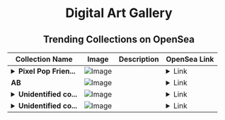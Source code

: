 <div align="center">

# Digital Art Gallery

## Trending Collections on OpenSea

| Collection Name                       | Image                                                                                     | Description                       | OpenSea Link                                                                                          |
|---------------------------------------|-------------------------------------------------------------------------------------------|-----------------------------------|--------------------------------------------------------------------------------------------------------|
| **<details><summary>Pixel Pop Frien...</summary>Pixel Pop Friends</details>** | ![Image](https://i.seadn.io/s/raw/files/f01c82008a43e0105037883701d30331.png?w=500&auto=format?w=200&auto=format) |  | <details><summary>Link</summary>[Pixel Pop Friends](https://opensea.io/collection/pixel-pop-friends)</details> |
| **AB** | ![Image](https://i.seadn.io/s/raw/files/2e51f0ced806697ab50f64bcf41b01fe.jpg?w=500&auto=format?w=200&auto=format) |  | <details><summary>Link</summary>[AB](https://opensea.io/collection/ab-3035)</details> |
| **<details><summary>Unidentified co...</summary>Unidentified contract a4f28b9c-11ba-40d9-9839-e52c611c5f21</details>** | ![Image](https://i.seadn.io/s/raw/files/654b7e9c6f93abe8d20f6c1ead4af558.png?w=500&auto=format?w=200&auto=format) |  | <details><summary>Link</summary>[Unidentified contract a4f28b9c-11ba-40d9-9839-e52c611c5f21](https://opensea.io/collection/unidentified-contract-a4f28b9c-11ba-40d9-9839-e52c)</details> |
| **<details><summary>Unidentified co...</summary>Unidentified contract ce3fcb03-d6bd-4563-bd38-d488f0dcf8cd</details>** | ![Image](https://i.seadn.io/s/raw/files/654b7e9c6f93abe8d20f6c1ead4af558.png?w=500&auto=format?w=200&auto=format) |  | <details><summary>Link</summary>[Unidentified contract ce3fcb03-d6bd-4563-bd38-d488f0dcf8cd](https://opensea.io/collection/unidentified-contract-ce3fcb03-d6bd-4563-bd38-d488)</details> |

</div>